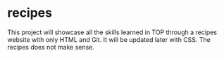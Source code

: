 # recipes
This project will showcase all the skills learned in TOP through a recipes website with only HTML and Git. It will be updated later with CSS. The recipes does not make sense.